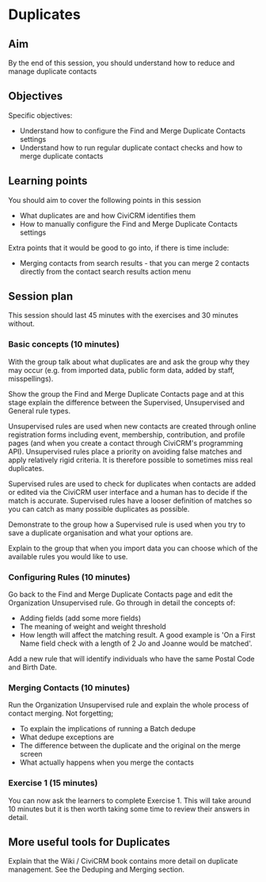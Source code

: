 # Duplicates

## Aim

By the end of this session, you should understand how to reduce and manage duplicate contacts

## Objectives

Specific objectives:

* Understand how to configure the Find and Merge Duplicate Contacts settings
* Understand how to run regular duplicate contact checks and how to merge duplicate contacts

## Learning points

You should aim to cover the following points in this session

* What duplicates are and how CiviCRM identifies them
* How to manually configure the Find and Merge Duplicate Contacts settings

Extra points that it would be good to go into, if there is time include:

  
  * Merging contacts from search results - that you can merge 2 contacts directly from the contact search results action menu

## Session plan

This session should last 45 minutes with the exercises and 30 minutes without.

### Basic concepts (10 minutes)

With the group talk about what duplicates are and ask the group why they may occur (e.g. from imported data, public form data, added by staff, misspellings).

Show the group the Find and Merge Duplicate Contacts page and at this stage explain the difference between the Supervised, Unsupervised and General rule types.

Unsupervised rules are used when new contacts are created through online registration forms including event, membership, contribution, and profile pages (and when you create a contact through CiviCRM's programming API).
Unsupervised rules place a priority on avoiding false matches and apply relatively rigid criteria. It is therefore possible to sometimes miss real duplicates.

Supervised rules are used to check for duplicates when contacts are added or edited via the CiviCRM user interface and a human has to decide if the match is accurate.
Supervised rules have a looser definition of matches so you can catch as many possible duplicates as possible.

Demonstrate to the group how a Supervised rule is used when you try to save a duplicate organisation and what your options are.

Explain to the group that when you import data you can choose which of the available rules you would like to use.

### Configuring Rules (10 minutes)

Go back to the Find and Merge Duplicate Contacts page and edit the Organization Unsupervised rule.
Go through in detail the concepts of:

* Adding fields (add some more fields)
* The meaning of weight and weight threshold 
* How length will affect the matching result. A good example is 'On a First Name field check with a length of 2 Jo and Joanne would be matched'.

Add a new rule that will identify individuals who have the same Postal Code and Birth Date. 

### Merging Contacts (10 minutes)

Run the Organization Unsupervised rule and explain the whole process of contact merging.
Not forgetting;

* To explain the implications of running a Batch dedupe
* What dedupe exceptions are
* The difference between the duplicate and the original on the merge screen
* What actually happens when you merge the contacts


### Exercise 1 (15 minutes)

You can now ask the learners to complete Exercise 1. This will take around 10 minutes but it is then worth taking some time to review their answers in detail.

## More useful tools for Duplicates

Explain that the Wiki / CiviCRM book contains more detail on duplicate management. See the Deduping and Merging section.

